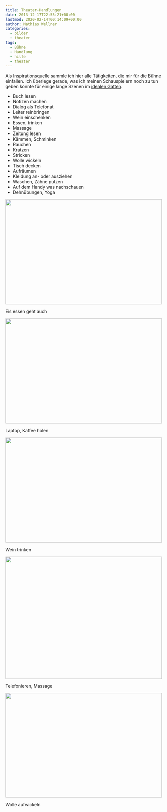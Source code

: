 ```yaml
---
title: Theater-Handlungen
date: 2013-12-17T22:55:21+00:00
lastmod: 2020-02-14T00:14:09+00:00
author: Mathias Wellner
categories:
  - bilder
  - theater
tags:
  - Bühne
  - Handlung
  - hilfe
  - theater
---
```

Als Inspirationsquelle sammle ich hier alle Tätigkeiten, die mir für die Bühne einfallen. Ich überlege gerade, was ich meinen Schauspielern noch zu tun geben könnte für einige lange Szenen im [idealen Gatten](http://dramateure.ch/wordpress/produktionen/ein-idealer-gatte/). 

  * Buch lesen
  * Notizen machen
  * Dialog als Telefonat
  * Leiter reinbringen
  * Wein einschenken
  * Essen, trinken
  * Massage
  * Zeitung lesen
  * Kämmen, Schminken
  * Rauchen
  * Kratzen
  * Stricken
  * Wolle wickeln
  * Tisch decken
  * Aufräumen
  * Kleidung an- oder ausziehen
  * Waschen, Zähne putzen
  * Auf dem Handy was nachschauen
  * Dehnübungen, Yoga

<div style="width: 510px" class="wp-caption aligncenter">
  <a href="https://picasaweb.google.com/lh/photo/6X-oXcxwc1qC0KUGnWLvbR-MpIlTf924I-VLe1eQ0W4?feat=embedwebsite"><img src="https://lh6.googleusercontent.com/-hXE3AfeGXZY/UWQk3xoKV2I/AAAAAAAABGk/I6JPJQ-NgXo/s800/US_20130212_0006.jpg" height="333" width="500" /></a>
  
  <p class="wp-caption-text">
    Eis essen geht auch<br />
  </p>
</div>

<div style="width: 510px" class="wp-caption aligncenter">
  <a href="https://picasaweb.google.com/lh/photo/5Dsz6LI6Rvv6sxlAF1Cyfh-MpIlTf924I-VLe1eQ0W4?feat=embedwebsite"><img src="https://lh4.googleusercontent.com/-NI8MlVlobJY/UWQk4frC-_I/AAAAAAAABGs/XAApsdwbwmE/s800/US_20130212_0034.jpg" height="333" width="500" /></a>
  
  <p class="wp-caption-text">
    Laptop, Kaffee holen<br />
  </p>
</div>

<div style="width: 510px" class="wp-caption aligncenter">
  <a href="https://picasaweb.google.com/lh/photo/BqyvJd_JgdjNujlAvOylKyI4FnVRKJ-muutb-ShMLsg?feat=embedwebsite"><img src="https://lh5.googleusercontent.com/-VId2X7AMx1Y/UFJAyA_e2VI/AAAAAAAAAg8/CyPvQW8fNZs/s800/MK_20110322_0020.jpg" height="333" width="500" /></a>
  
  <p class="wp-caption-text">
    Wein trinken<br />
  </p>
</div>

<div style="width: 510px" class="wp-caption aligncenter">
  <a href="https://picasaweb.google.com/lh/photo/MGih-kuraVY0BGbAaOtUHiI4FnVRKJ-muutb-ShMLsg?feat=embedwebsite"><img src="https://lh5.googleusercontent.com/-CKvs5VqN3ZU/UFJAy_Abv1I/AAAAAAAAAhA/59qufZH0mlU/s800/MK_20110322_0030.jpg" height="388" width="500" /></a>
  
  <p class="wp-caption-text">
    Telefonieren, Massage<br />
  </p>
</div>

<div style="width: 510px" class="wp-caption aligncenter">
  <a href="https://picasaweb.google.com/lh/photo/f5iggsBTrBn1OxACKBb1yvJJOib6HL70h2qp7ijdnh8?feat=embedwebsite"><img src="https://lh5.googleusercontent.com/-DtJKcmvVULU/UFOZAJqlANI/AAAAAAAAAi8/I8L01a14yfs/s800/2012-04-27_Onkel%2520Wanja_055.jpg" height="333" width="500" /></a>
  
  <p class="wp-caption-text">
    Wolle aufwickeln<br />
  </p>
</div>